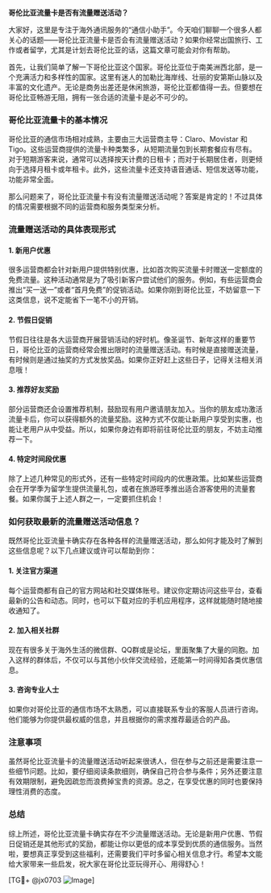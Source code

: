 **哥伦比亚流量卡是否有流量赠送活动？**

大家好，这里是专注于海外通讯服务的“通信小助手”。今天咱们聊聊一个很多人都关心的话题——哥伦比亚流量卡是否会有流量赠送活动？如果你经常出国旅行、工作或者留学，尤其是计划去哥伦比亚的话，这篇文章可能会对你有帮助。

首先，让我们简单了解一下哥伦比亚这个国家。哥伦比亚位于南美洲西北部，是一个充满活力和多样性的国家。这里有迷人的加勒比海岸线、壮丽的安第斯山脉以及丰富的文化遗产。无论是商务出差还是休闲旅游，哥伦比亚都值得一去。但要想在哥伦比亚畅游无阻，拥有一张合适的流量卡是必不可少的。

### 哥伦比亚流量卡的基本情况

哥伦比亚的通信市场相对成熟，主要由三大运营商主导：Claro、Movistar 和 Tigo。这些运营商提供的流量卡种类繁多，从短期流量包到长期套餐应有尽有。对于短期游客来说，通常可以选择按天计费的日租卡；而对于长期居住者，则更倾向于选择月租卡或年租卡。此外，这些流量卡还支持语音通话、短信发送等功能，功能非常全面。

那么问题来了，哥伦比亚流量卡有没有流量赠送活动呢？答案是肯定的！不过具体的情况需要根据不同的运营商和服务类型来分析。

### 流量赠送活动的具体表现形式

#### 1. 新用户优惠
很多运营商都会针对新用户提供特别优惠，比如首次购买流量卡时赠送一定额度的免费流量。这种活动通常是为了吸引新客户尝试他们的服务。例如，有些运营商会推出“买一送一”或者“首月免费”的促销活动。如果你刚到哥伦比亚，不妨留意一下这类信息，说不定能省下一笔不小的开销。

#### 2. 节假日促销
节假日往往是各大运营商开展营销活动的好时机。像圣诞节、新年这样的重要节日，哥伦比亚的运营商经常会推出限时的流量赠送活动。有时候是直接赠送流量，有时候则是通过抽奖的方式发放奖品。如果你正好赶上这些日子，记得关注相关消息哦！

#### 3. 推荐好友奖励
部分运营商还会设置推荐机制，鼓励现有用户邀请朋友加入。当你的朋友成功激活流量卡后，你可以获得额外的流量奖励。这种方式不仅能让新用户享受到实惠，也能让老用户从中受益。所以，如果你身边有即将前往哥伦比亚的朋友，不妨主动推荐一下。

#### 4. 特定时间段优惠
除了上述几种常见的形式外，还有一些特定时间段内的优惠政策。比如某些运营商会在开学季为留学生提供流量礼包，或者在旅游旺季推出适合游客使用的流量套餐。如果你属于上述人群之一，一定要抓住机会！

### 如何获取最新的流量赠送活动信息？

既然哥伦比亚流量卡确实存在各种各样的流量赠送活动，那么如何才能及时了解到这些信息呢？以下几点建议或许可以帮助到你：

#### 1. 关注官方渠道
每个运营商都有自己的官方网站和社交媒体账号。建议你定期访问这些平台，查看最新的公告和动态。同时，也可以下载对应的手机应用程序，这样就能随时随地接收通知了。

#### 2. 加入相关社群
现在有很多关于海外生活的微信群、QQ群或是论坛，里面聚集了大量的同胞。加入这样的群体后，不仅可以与其他小伙伴交流经验，还能第一时间得知各类优惠信息。

#### 3. 咨询专业人士
如果你对哥伦比亚的通信市场不太熟悉，可以直接联系专业的客服人员进行咨询。他们能够为你提供最权威的信息，并且根据你的需求推荐最适合的产品。

### 注意事项

虽然哥伦比亚流量卡的流量赠送活动听起来很诱人，但在参与之前还是需要注意一些细节问题。比如，要仔细阅读条款细则，确保自己符合参与条件；另外还要注意有效期限制，避免因疏忽而浪费掉宝贵的资源。总之，在享受优惠的同时也要保持理性消费的态度。

### 总结

综上所述，哥伦比亚流量卡确实存在不少流量赠送活动。无论是新用户优惠、节假日促销还是其他形式的奖励，都能让你以更低的成本享受到优质的通信服务。当然啦，要想真正享受到这些福利，还需要我们平时多留心相关信息才行。希望本文能给大家带来一些启发，祝大家在哥伦比亚玩得开心、用得舒心！

[TG💪+ @jx0703 ![Image](https://github.com/user-attachments/assets/dbca1d08-cadb-493c-b0ec-ad6f7a83f270)]